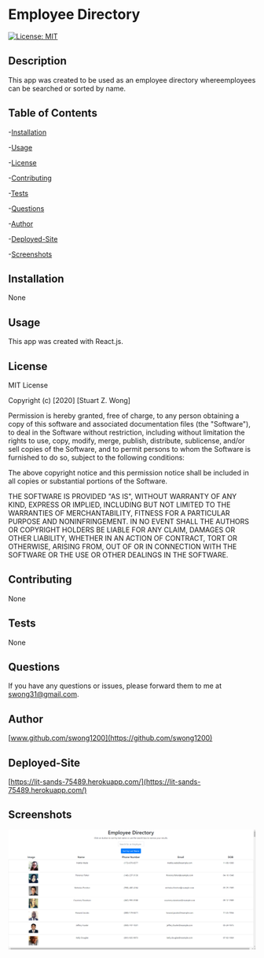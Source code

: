 # Employee Directory
[![License: MIT](https://img.shields.io/badge/License-MIT-yellow.svg)](https://opensource.org/licenses/MIT)
## Description
This app was created to be used as an employee directory whereemployees can be searched or sorted by name.
## Table of Contents
-[Installation](#installation)

-[Usage](#usage)

-[License](#license)

-[Contributing](#contributing)

-[Tests](#tests)

-[Questions](#questions)

-[Author](#author)

-[Deployed-Site](#deployed-site)

-[Screenshots](#screenshots)
## Installation
None
## Usage
This app was created with React.js.
## License
MIT License

Copyright (c) [2020] [Stuart Z. Wong]

Permission is hereby granted, free of charge, to any person obtaining a copy
of this software and associated documentation files (the "Software"), to deal
in the Software without restriction, including without limitation the rights
to use, copy, modify, merge, publish, distribute, sublicense, and/or sell
copies of the Software, and to permit persons to whom the Software is
furnished to do so, subject to the following conditions:

The above copyright notice and this permission notice shall be included in all
copies or substantial portions of the Software.

THE SOFTWARE IS PROVIDED "AS IS", WITHOUT WARRANTY OF ANY KIND, EXPRESS OR
IMPLIED, INCLUDING BUT NOT LIMITED TO THE WARRANTIES OF MERCHANTABILITY,
FITNESS FOR A PARTICULAR PURPOSE AND NONINFRINGEMENT. IN NO EVENT SHALL THE
AUTHORS OR COPYRIGHT HOLDERS BE LIABLE FOR ANY CLAIM, DAMAGES OR OTHER
LIABILITY, WHETHER IN AN ACTION OF CONTRACT, TORT OR OTHERWISE, ARISING FROM,
OUT OF OR IN CONNECTION WITH THE SOFTWARE OR THE USE OR OTHER DEALINGS IN THE
SOFTWARE.
## Contributing
None
## Tests
None
## Questions
If you have any questions or issues, please forward them to me at swong31@gmail.com.
## Author
[www.github.com/swong1200](https://github.com/swong1200)
## Deployed-Site
[https://lit-sands-75489.herokuapp.com/](https://lit-sands-75489.herokuapp.com/)
## Screenshots
![](Screenshots/screenshot.png)
  
